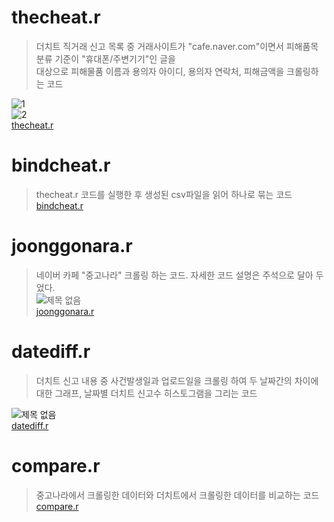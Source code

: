 # thecheat.r
> 더치트 직거래 신고 목록 중 거래사이트가 "cafe.naver.com"이면서 피해품목 분류 기준이 "휴대폰/주변기기"인 글을  
> 대상으로 피해물품 이름과 용의자 아이디, 용의자 연락처, 피해금액을 크롤링하는 코드  

![1](https://user-images.githubusercontent.com/49008642/59332331-ec111580-8d30-11e9-8625-dff7aa241dd4.png)  
![2](https://user-images.githubusercontent.com/49008642/59332317-e74c6180-8d30-11e9-964d-fc00e2b241fa.png)  
[thecheat.r](https://github.com/thgus1663/R_joonggonara_crawling/blob/master/r%20code/thecheat.r)  

# bindcheat.r
> thecheat.r 코드를 실행한 후 생성된 csv파일을 읽어 하나로 묶는 코드  
[bindcheat.r](https://github.com/thgus1663/R_joonggonara_crawling/blob/master/r%20code/bindcheat.r)  

# joonggonara.r
> 네이버 카페 "중고나라" 크롤링 하는 코드. 자세한 코드 설명은 주석으로 달아 두었다.  
![제목 없음](https://user-images.githubusercontent.com/49008642/59344012-13bfa800-8d48-11e9-98e2-a1461907010f.png)  
[joonggonara.r](https://github.com/thgus1663/R_joonggonara_crawling/blob/master/r%20code/joonggonara.r)  


# datediff.r
> 더치트 신고 내용 중 사건발생일과 업로드일을 크롤링 하여 두 날짜간의 차이에 대한 그래프, 날짜별 더치트 신고수 히스토그램을 그리는 코드  

![제목 없음](https://user-images.githubusercontent.com/49008642/59343700-651b6780-8d47-11e9-825f-c6fe770c9a3f.png)  
[datediff.r](https://github.com/thgus1663/R_joonggonara_crawling/blob/master/r%20code/datediff.r)  

# compare.r
> 중고나라에서 크롤링한 데이터와 더치트에서 크롤링한 데이터를 비교하는 코드
[compare.r](https://github.com/thgus1663/R_joonggonara_crawling/blob/master/r%20code/compare.r)  
